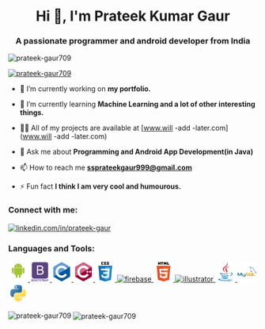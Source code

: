 <h1 align="center">Hi 👋, I'm Prateek Kumar Gaur</h1>
<h3 align="center">A passionate programmer and android developer from India</h3>

<p align="left"> <img src="https://komarev.com/ghpvc/?username=prateek-gaur709&label=Profile%20views&color=0e75b6&style=flat" alt="prateek-gaur709" /> </p>

<p align="left"> <a href="https://github.com/ryo-ma/github-profile-trophy"><img src="https://github-profile-trophy.vercel.app/?username=prateek-gaur709" alt="prateek-gaur709" /></a> </p>

- 🔭 I’m currently working on **my portfolio.**

- 🌱 I’m currently learning **Machine Learning and a lot of other interesting things.**

- 👨‍💻 All of my projects are available at [www.will -add -later.com](www.will -add -later.com)

- 💬 Ask me about **Programming and Android App Development(in Java)**

- 📫 How to reach me **ssprateekgaur999@gmail.com**

- ⚡ Fun fact **I think I am very cool and humourous.**

<h3 align="left">Connect with me:</h3>
<p align="left">
<a href="https://linkedin.com/in/linkedin.com/in/prateek-gaur" target="blank"><img align="center" src="https://raw.githubusercontent.com/rahuldkjain/github-profile-readme-generator/master/src/images/icons/Social/linked-in-alt.svg" alt="linkedin.com/in/prateek-gaur" height="30" width="40" /></a>
</p>

<h3 align="left">Languages and Tools:</h3>
<p align="left"> <a href="https://developer.android.com" target="_blank"> <img src="https://raw.githubusercontent.com/devicons/devicon/master/icons/android/android-original-wordmark.svg" alt="android" width="40" height="40"/> </a> <a href="https://getbootstrap.com" target="_blank"> <img src="https://raw.githubusercontent.com/devicons/devicon/master/icons/bootstrap/bootstrap-plain-wordmark.svg" alt="bootstrap" width="40" height="40"/> </a> <a href="https://www.cprogramming.com/" target="_blank"> <img src="https://raw.githubusercontent.com/devicons/devicon/master/icons/c/c-original.svg" alt="c" width="40" height="40"/> </a> <a href="https://www.w3schools.com/cpp/" target="_blank"> <img src="https://raw.githubusercontent.com/devicons/devicon/master/icons/cplusplus/cplusplus-original.svg" alt="cplusplus" width="40" height="40"/> </a> <a href="https://www.w3schools.com/css/" target="_blank"> <img src="https://raw.githubusercontent.com/devicons/devicon/master/icons/css3/css3-original-wordmark.svg" alt="css3" width="40" height="40"/> </a> <a href="https://firebase.google.com/" target="_blank"> <img src="https://www.vectorlogo.zone/logos/firebase/firebase-icon.svg" alt="firebase" width="40" height="40"/> </a> <a href="https://www.w3.org/html/" target="_blank"> <img src="https://raw.githubusercontent.com/devicons/devicon/master/icons/html5/html5-original-wordmark.svg" alt="html5" width="40" height="40"/> </a> <a href="https://www.adobe.com/in/products/illustrator.html" target="_blank"> <img src="https://www.vectorlogo.zone/logos/adobe_illustrator/adobe_illustrator-icon.svg" alt="illustrator" width="40" height="40"/> </a> <a href="https://www.java.com" target="_blank"> <img src="https://raw.githubusercontent.com/devicons/devicon/master/icons/java/java-original.svg" alt="java" width="40" height="40"/> </a> <a href="https://www.mysql.com/" target="_blank"> <img src="https://raw.githubusercontent.com/devicons/devicon/master/icons/mysql/mysql-original-wordmark.svg" alt="mysql" width="40" height="40"/> </a> <a href="https://www.python.org" target="_blank"> <img src="https://raw.githubusercontent.com/devicons/devicon/master/icons/python/python-original.svg" alt="python" width="40" height="40"/> </a> </p>

<p><img align="left" src="https://github-readme-stats.vercel.app/api/top-langs?username=prateek-gaur709&show_icons=true&locale=en&layout=compact" alt="prateek-gaur709" /></p>

<p>&nbsp;<img align="center" src="https://github-readme-stats.vercel.app/api?username=prateek-gaur709&show_icons=true&locale=en" alt="prateek-gaur709" /></p>

